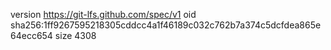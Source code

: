 version https://git-lfs.github.com/spec/v1
oid sha256:1ff9267595218305cddcc4a1f46189c032c762b7a374c5dcfdea865e64ecc654
size 4308
